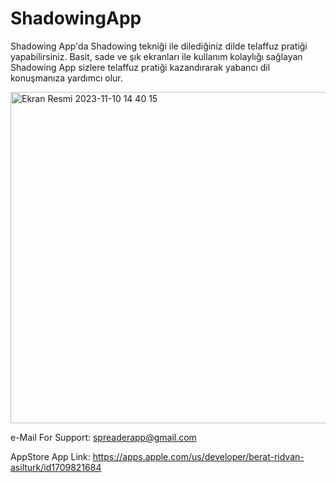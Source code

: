 # ShadowingApp

Shadowing App'da Shadowing tekniği ile dilediğiniz dilde telaffuz pratiği yapabilirsiniz.
Basit, sade ve şık ekranları ile kullanım kolaylığı sağlayan Shadowing App sizlere telaffuz pratiği kazandırarak yabancı dil konuşmanıza yardımcı olur.

<img width="530" alt="Ekran Resmi 2023-11-10 14 40 15" src="https://github.com/beratridvanasilturk/ShadowingApp/assets/99040236/f43da4b8-3283-4ee9-91af-27255ae6987b">


e-Mail For Support: spreaderapp@gmail.com

AppStore App Link: https://apps.apple.com/us/developer/berat-ridvan-asilturk/id1709821684
